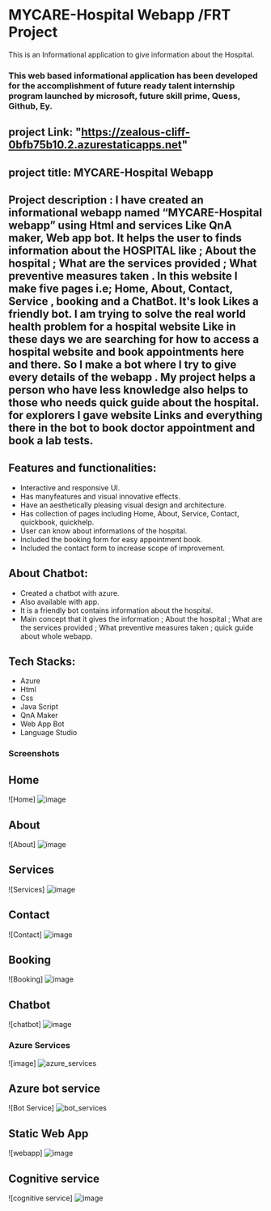 # MYCARE-Hospital Webapp /FRT Project
This is an Informational application to give information about the Hospital.
### This web based informational application has been developed for the accomplishment of future ready talent internship program launched by microsoft, future skill prime, Quess, Github, Ey.

## project Link: "https://zealous-cliff-0bfb75b10.2.azurestaticapps.net"

## project title:   MYCARE-Hospital Webapp
    
## Project description : I have created an informational webapp named “MYCARE-Hospital webapp” using Html and services Like QnA maker, Web app bot. It helps the user to finds information about the HOSPITAL like ; About the hospital ; What are the services provided ; What preventive measures taken . In this website I make five pages i.e; Home, About, Contact, Service , booking and a ChatBot. It's look Likes a friendly bot. I am trying to solve the real world health problem for a hospital website Like in these days we are searching for how to access a hospital website and book appointments here and there. So I make a bot where I try to give every details of the webapp . My project helps a person who have less knowledge also helps to those who needs quick guide about the hospital. for explorers I gave website Links and everything there in the bot to book doctor appointment and book a lab tests.

## Features and functionalities:
- Interactive and responsive UI.
- Has manyfeatures and visual innovative effects.
- Have an aesthetically pleasing visual design and architecture.
- Has collection of pages including Home, About, Service, Contact, quickbook, quickhelp.
- User can know about informations of the hospital.
- Included the booking form for easy appointment book.
- Included the contact form to increase scope of improvement.

## About Chatbot:
- Created a chatbot with azure.
- Also available with app.
- It is a friendly bot contains information about the hospital.
- Main concept that it gives the information ;  About the hospital ; What are the services provided ; What preventive measures taken ; quick guide about whole webapp.

## Tech Stacks:
- Azure
- Html
- Css
- Java Script
- QnA Maker
- Web App Bot
- Language Studio

### Screenshots
## Home
![Home] ![image](https://user-images.githubusercontent.com/81427391/215841505-ef35b22f-93ca-416b-bc95-49c01de159c8.png)


## About
![About] ![image](https://user-images.githubusercontent.com/81427391/215841150-d7fd5b40-dc75-4982-b698-71317306f23a.png)


## Services
![Services] ![image](https://user-images.githubusercontent.com/81427391/215841614-8821f27b-36ac-47f6-96fd-c7a6f4fc2478.png)


## Contact
![Contact] ![image](https://user-images.githubusercontent.com/81427391/215841803-7f29d04b-f742-40f2-99b9-a9ff2797cd7b.png)


## Booking
![Booking] ![image](https://user-images.githubusercontent.com/81427391/215841439-9ce3ff16-6e6e-423f-b081-e06258be458e.png)


## Chatbot
![chatbot] ![image](https://user-images.githubusercontent.com/81427391/215840950-5f45c2ce-c8d6-4f9d-ae3a-a6b35690ef06.png)


### Azure Services
![image] ![azure_services](https://user-images.githubusercontent.com/81427391/215854048-d319b2af-70db-426e-82a7-e8eddcf7f609.jpg)


## Azure bot service
![Bot Service]  ![bot_services](https://user-images.githubusercontent.com/81427391/215853437-b6af7665-b2b2-42f4-87b3-8b1ca3a474ef.jpg)



## Static Web App 
![webapp] ![image](https://user-images.githubusercontent.com/81427391/215847937-ea264cd6-7a7f-4caa-b986-f3521849d50b.png)


## Cognitive service
![cognitive service] ![image](https://user-images.githubusercontent.com/81427391/215848327-dc3f597b-32fb-4a8e-bab0-058ad1405c22.png)

